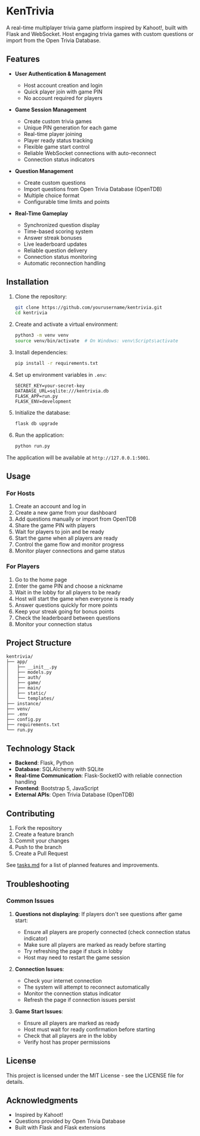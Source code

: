 # KenTrivia

A real-time multiplayer trivia game platform inspired by Kahoot!, built with Flask and WebSocket. Host engaging trivia games with custom questions or import from the Open Trivia Database.

## Features

- **User Authentication & Management**
  - Host account creation and login
  - Quick player join with game PIN
  - No account required for players

- **Game Session Management**
  - Create custom trivia games
  - Unique PIN generation for each game
  - Real-time player joining
  - Player ready status tracking
  - Flexible game start control
  - Reliable WebSocket connections with auto-reconnect
  - Connection status indicators

- **Question Management**
  - Create custom questions
  - Import questions from Open Trivia Database (OpenTDB)
  - Multiple choice format
  - Configurable time limits and points

- **Real-Time Gameplay**
  - Synchronized question display
  - Time-based scoring system
  - Answer streak bonuses
  - Live leaderboard updates
  - Reliable question delivery
  - Connection status monitoring
  - Automatic reconnection handling

## Installation

1. Clone the repository:
   ```bash
   git clone https://github.com/yourusername/kentrivia.git
   cd kentrivia
   ```

2. Create and activate a virtual environment:
   ```bash
   python3 -m venv venv
   source venv/bin/activate  # On Windows: venv\Scripts\activate
   ```

3. Install dependencies:
   ```bash
   pip install -r requirements.txt
   ```

4. Set up environment variables in `.env`:
   ```
   SECRET_KEY=your-secret-key
   DATABASE_URL=sqlite:///kentrivia.db
   FLASK_APP=run.py
   FLASK_ENV=development
   ```

5. Initialize the database:
   ```bash
   flask db upgrade
   ```

6. Run the application:
   ```bash
   python run.py
   ```

The application will be available at `http://127.0.0.1:5001`.

## Usage

### For Hosts

1. Create an account and log in
2. Create a new game from your dashboard
3. Add questions manually or import from OpenTDB
4. Share the game PIN with players
5. Wait for players to join and be ready
6. Start the game when all players are ready
7. Control the game flow and monitor progress
8. Monitor player connections and game status

### For Players

1. Go to the home page
2. Enter the game PIN and choose a nickname
3. Wait in the lobby for all players to be ready
4. Host will start the game when everyone is ready
5. Answer questions quickly for more points
6. Keep your streak going for bonus points
7. Check the leaderboard between questions
8. Monitor your connection status

## Project Structure

```
kentrivia/
├── app/
│   ├── __init__.py
│   ├── models.py
│   ├── auth/
│   ├── game/
│   ├── main/
│   ├── static/
│   └── templates/
├── instance/
├── venv/
├── .env
├── config.py
├── requirements.txt
└── run.py
```

## Technology Stack

- **Backend**: Flask, Python
- **Database**: SQLAlchemy with SQLite
- **Real-time Communication**: Flask-SocketIO with reliable connection handling
- **Frontend**: Bootstrap 5, JavaScript
- **External APIs**: Open Trivia Database (OpenTDB)

## Contributing

1. Fork the repository
2. Create a feature branch
3. Commit your changes
4. Push to the branch
5. Create a Pull Request

See [tasks.md](tasks.md) for a list of planned features and improvements.

## Troubleshooting

### Common Issues

1. **Questions not displaying**: If players don't see questions after game start:
   - Ensure all players are properly connected (check connection status indicator)
   - Make sure all players are marked as ready before starting
   - Try refreshing the page if stuck in lobby
   - Host may need to restart the game session

2. **Connection Issues**:
   - Check your internet connection
   - The system will attempt to reconnect automatically
   - Monitor the connection status indicator
   - Refresh the page if connection issues persist

3. **Game Start Issues**:
   - Ensure all players are marked as ready
   - Host must wait for ready confirmation before starting
   - Check that all players are in the lobby
   - Verify host has proper permissions

## License

This project is licensed under the MIT License - see the LICENSE file for details.

## Acknowledgments

- Inspired by Kahoot!
- Questions provided by Open Trivia Database
- Built with Flask and Flask extensions

